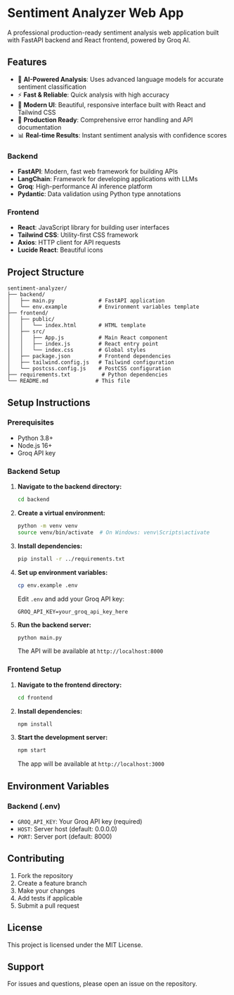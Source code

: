 # Sentiment Analyzer Web App

A professional production-ready sentiment analysis web application built with FastAPI backend and React frontend, powered by Groq AI.

## Features

- 🤖 **AI-Powered Analysis**: Uses advanced language models for accurate sentiment classification
- ⚡ **Fast & Reliable**: Quick analysis with high accuracy
- 🎨 **Modern UI**: Beautiful, responsive interface built with React and Tailwind CSS
- 🔧 **Production Ready**: Comprehensive error handling and API documentation
- 📊 **Real-time Results**: Instant sentiment analysis with confidence scores


### Backend
- **FastAPI**: Modern, fast web framework for building APIs
- **LangChain**: Framework for developing applications with LLMs
- **Groq**: High-performance AI inference platform
- **Pydantic**: Data validation using Python type annotations

### Frontend
- **React**: JavaScript library for building user interfaces
- **Tailwind CSS**: Utility-first CSS framework
- **Axios**: HTTP client for API requests
- **Lucide React**: Beautiful icons

## Project Structure

```
sentiment-analyzer/
├── backend/
│   ├── main.py              # FastAPI application
│   └── env.example          # Environment variables template
├── frontend/
│   ├── public/
│   │   └── index.html       # HTML template
│   ├── src/
│   │   ├── App.js           # Main React component
│   │   ├── index.js         # React entry point
│   │   └── index.css        # Global styles
│   ├── package.json         # Frontend dependencies
│   ├── tailwind.config.js   # Tailwind configuration
│   └── postcss.config.js    # PostCSS configuration
├── requirements.txt          # Python dependencies
└── README.md               # This file
```

## Setup Instructions

### Prerequisites

- Python 3.8+
- Node.js 16+
- Groq API key

### Backend Setup

1. **Navigate to the backend directory:**
   ```bash
   cd backend
   ```

2. **Create a virtual environment:**
   ```bash
   python -m venv venv
   source venv/bin/activate  # On Windows: venv\Scripts\activate
   ```

3. **Install dependencies:**
   ```bash
   pip install -r ../requirements.txt
   ```

4. **Set up environment variables:**
   ```bash
   cp env.example .env
   ```
   Edit `.env` and add your Groq API key:
   ```
   GROQ_API_KEY=your_groq_api_key_here
   ```

5. **Run the backend server:**
   ```bash
   python main.py
   ```
   The API will be available at `http://localhost:8000`

### Frontend Setup

1. **Navigate to the frontend directory:**
   ```bash
   cd frontend
   ```

2. **Install dependencies:**
   ```bash
   npm install
   ```

3. **Start the development server:**
   ```bash
   npm start
   ```
   The app will be available at `http://localhost:3000`


## Environment Variables

### Backend (.env)
- `GROQ_API_KEY`: Your Groq API key (required)
- `HOST`: Server host (default: 0.0.0.0)
- `PORT`: Server port (default: 8000)

## Contributing

1. Fork the repository
2. Create a feature branch
3. Make your changes
4. Add tests if applicable
5. Submit a pull request

## License

This project is licensed under the MIT License.

## Support

For issues and questions, please open an issue on the repository. 